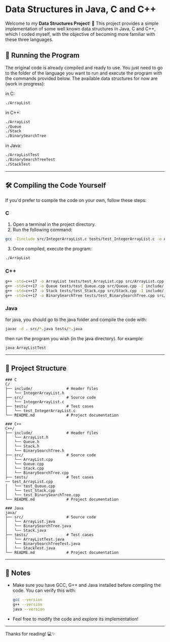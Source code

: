 # Data Structures in Java, C and C++

Welcome to my **Data Structures Project**! 🎉 This project provides a simple implementation of some well known data structures in Java, C and C++,  which I coded myself, with the objective of becoming more familiar with these three languages.

## 🚀 Running the Program

The original code is already compiled and ready to use. You just need to go to the folder of the language you want to run and execute the program with the commands provided below.
The available data structures for now are (work in progress):

in C:
```bash
./ArrayList
```

in C++:
```bash
./ArrayList
./Queue
./Stack
./BinarySearchTree
```

in Java:
```bash
./ArrayListTest
./BinarySearchTreeTest
./StackTest
```

---

## 🛠️ Compiling the Code Yourself

If you'd prefer to compile the code on your own, follow these steps:

### C
1. Open a terminal in the project directory.
2. Run the following command:

```bash
gcc -Iinclude src/IntegerArrayList.c tests/test_IntegerArrayList.c -o ArrayList
```

3. Once compiled, execute the program:

```bash
./ArrayList
```

### C++

```bash
g++ -std=c++17 -o ArrayList tests/test_ArrayList.cpp src/ArrayList.cpp -I include/
g++ -std=c++17 -o Queue tests/test_Queue.cpp src/Queue.cpp -I include/
g++ -std=c++17 -o Stack tests/test_Stack.cpp src/Stack.cpp -I include/
g++ -std=c++17 -o BinarySearchTree tests/test_BinarySearchTree.cpp src/BinarySearchTree.cpp -I include/
```

### Java    
for java, you should go to the java folder and compile the code with:

```bash
javac -d . src/*.java tests/*.java
```

then run the program you wish (in the java directory).
for example:
```bash
java ArrayListTest
```

---

## 📂 Project Structure

```
### C
C/
├── include/               # Header files
│   └── IntegerArrayList.h
├── src/                   # Source code
│   └── IntegerArrayList.c
├── tests/                 # Test cases
│   └── test_IntegerArrayList.c
└── README.md              # Project documentation 
```
```
### C++
C++/
├── include/               # Header files
│   └── ArrayList.h
│   └── Queue.h
│   └── Stack.h
│   └── BinarySearchTree.h
├── src/                   # Source code
│   └── ArrayList.cpp
│   └── Queue.cpp
│   └── Stack.cpp
│   └── BinarySearchTree.cpp
├── tests/                 # Test cases
── test_ArrayList.cpp
│   └── test_Queue.cpp
│   └── test_Stack.cpp
│   └── test_BinarySearchTree.cpp
└── README.md              # Project documentation 
```
```
### Java
java/
├── src/                   # Source code
│   └── ArrayList.java
│   └── BinarySearchTree.java
│   └── Stack.java
├── tests/                 # Test cases
│   └── ArrayListTest.java
│   └── BinarySearchTreeTest.java
│   └── StackTest.java
└── README.md              # Project documentation
```

---

## 📝 Notes

- Make sure you have GCC, G++ and Java installed before compiling the code. You can verify this with:
  ```bash
  gcc --version
  g++ --version
  java --version
  ```
- Feel free to modify the code and explore its implementation!

---

Thanks for reading! 💻✨
